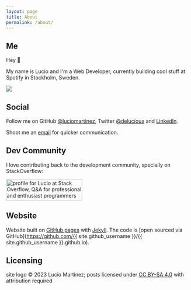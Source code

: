 ```yaml
---
layout: page
title: About
permalink: /about/
---
```

## Me
Hey 👋

My name is Lucio and I'm a Web Developer, currently building cool stuff at Spotify in Stockholm, Sweden.

![](https://i.stack.imgur.com/Zu2Ra.jpg?s=128&g=1)

## Social

Follow me on GitHub [@luciomartinez](https://github.com/luciomartinez), Twitter [@delucioux](https://twitter.com/delucioux) and [LinkedIn](https://www.linkedin.com/in/martinezlucio/).

Shoot me an [email](mailto:martinezlucio.com@gmail.com) for quicker communication.

## Dev Community
I love contributing back to the development community, specially on StackOverflow:

<a href="https://stackoverflow.com/users/1505348/lucio"><img src="https://stackexchange.com/users/flair/1465637.png?theme=clean" width="208" height="58" alt="profile for Lucio at Stack Overflow, Q&amp;A for professional and enthusiast programmers" title="profile for Lucio at Stack Overflow, Q&amp;A for professional and enthusiast programmers"></a>

## Website
Website built on [GitHub pages](https://pages.github.com/) with [Jekyll](http://jekyllrb.com/).
The code is [open sourced via GitHub](https://github.com/{{ site.github_username }}/{{ site.github_username }}.github.io).

## Licensing
site logo © 2023 Lucio Martinez; posts licensed under <a rel="license" href="https://creativecommons.org/licenses/by-sa/4.0">CC BY-SA 4.0</a> with attribution required
